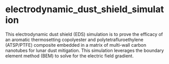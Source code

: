 # electrodynamic_dust_shield_simulation
This electrodynamic dust shield (EDS) simulation is to prove the efficacy of an aromatic thermosetting copolyester and polytetrafluroethylene (ATSP/PTFE) composite embedded in a matrix of multi-wall carbon nanotubes for lunar dust mitigation. This simulation leverages the boundary element method (BEM) to solve for the electric field gradient. 
